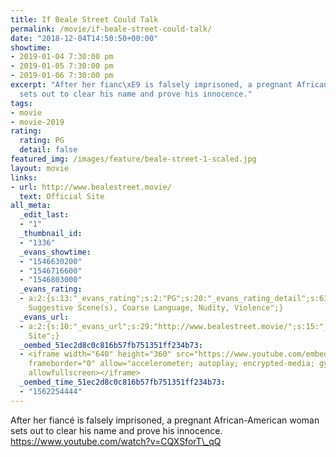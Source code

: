 ```yaml
---
title: If Beale Street Could Talk
permalink: /movie/if-beale-street-could-talk/
date: "2018-12-04T14:50:50+00:00"
showtime:
- 2019-01-04 7:30:00 pm
- 2019-01-05 7:30:00 pm
- 2019-01-06 7:30:00 pm
excerpt: "After her fianc\xE9 is falsely imprisoned, a pregnant African-American woman
  sets out to clear his name and prove his innocence."
tags:
- movie
- movie-2019
rating:
  rating: PG
  detail: false
featured_img: /images/feature/beale-street-1-scaled.jpg
layout: movie
links:
- url: http://www.bealestreet.movie/
  text: Official Site
all_meta:
  _edit_last:
  - "1"
  _thumbnail_id:
  - "1336"
  _evans_showtime:
  - "1546630200"
  - "1546716600"
  - "1546803000"
  _evans_rating:
  - a:2:{s:13:"_evans_rating";s:2:"PG";s:20:"_evans_rating_detail";s:63:"Sexually
    Suggestive Scene(s), Coarse Language, Nudity, Violence";}
  _evans_url:
  - a:2:{s:10:"_evans_url";s:29:"http://www.bealestreet.movie/";s:15:"_evans_url_name";s:13:"Official
    Site";}
  _oembed_51ec2d8c0c816b57fb751351ff234b73:
  - <iframe width="640" height="360" src="https://www.youtube.com/embed/CQXSforT_qQ?feature=oembed"
    frameborder="0" allow="accelerometer; autoplay; encrypted-media; gyroscope; picture-in-picture"
    allowfullscreen></iframe>
  _oembed_time_51ec2d8c0c816b57fb751351ff234b73:
  - "1562254444"
---
```


After her fiancé is falsely imprisoned, a pregnant African-American woman sets out to clear his name and prove his innocence. https://www.youtube.com/watch?v=CQXSforT\_qQ